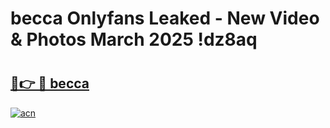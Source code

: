 # becca Onlyfans Leaked - New Video & Photos March 2025 !dz8aq

# <h2><a href="https://yp1xrz.iuczelnia.edu.pl?title=becca&ref=dz8aq">🔗👉 🔴 becca</a></h2>

[![acn](https://github.com/user-attachments/assets/0f9c940e-d8b0-45ae-aac7-cd30a18b3e1c)](https://yp1xrz.iuczelnia.edu.pl?title=becca&ref=dz8aq)

